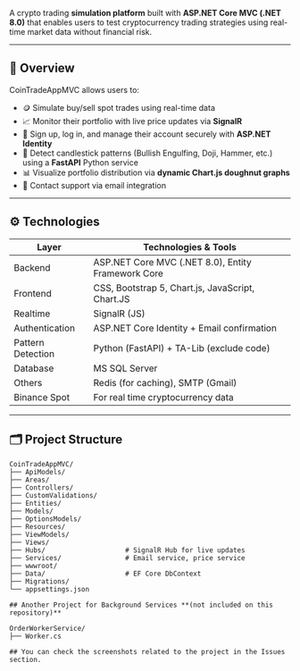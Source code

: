 A crypto trading **simulation platform** built with **ASP.NET Core MVC (.NET 8.0)** that enables users to test cryptocurrency trading strategies using real-time market data without financial risk.

---

## 📌 Overview

CoinTradeAppMVC allows users to:

- 🪙 Simulate buy/sell spot trades using real-time data
- 📈 Monitor their portfolio with live price updates via **SignalR**
- 🔐 Sign up, log in, and manage their account securely with **ASP.NET Identity**
- 🧠 Detect candlestick patterns (Bullish Engulfing, Doji, Hammer, etc.) using a **FastAPI** Python service
- 📊 Visualize portfolio distribution via **dynamic Chart.js doughnut graphs**
- 💬 Contact support via email integration

---

## ⚙️ Technologies

| Layer        | Technologies & Tools                                   |
|--------------|--------------------------------------------------------|
| Backend      | ASP.NET Core MVC (.NET 8.0), Entity Framework Core     |
| Frontend     | CSS, Bootstrap 5, Chart.js, JavaScript, Chart.JS       |
| Realtime     | SignalR   (JS)                                         |
| Authentication | ASP.NET Core Identity + Email confirmation           |
| Pattern Detection | Python (FastAPI) + TA-Lib (exclude code)          |
| Database     | MS SQL Server                                          |
| Others       | Redis (for caching), SMTP (Gmail)                      |
| Binance Spot | For real time cryptocurrency data                      |
---

## 🗂️ Project Structure

```plaintext
CoinTradeAppMVC/
├── ApiModels/
├── Areas/
├── Controllers/
├── CustomValidations/
├── Entities/
├── Models/
├── OptionsModels/
├── Resources/
├── ViewModels/
├── Views/
├── Hubs/                    # SignalR Hub for live updates
├── Services/                # Email service, price service
├── wwwroot/
├── Data/                    # EF Core DbContext
├── Migrations/
└── appsettings.json

## Another Project for Background Services **(not included on this repository)**

OrderWorkerService/
├── Worker.cs

## You can check the screenshots related to the project in the Issues section.
